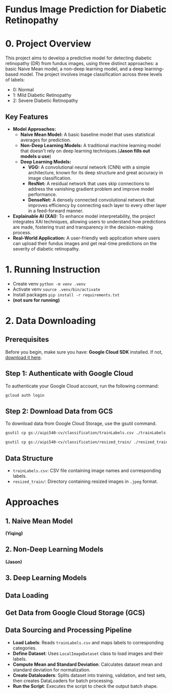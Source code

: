 # Fundus Image Prediction for Diabetic Retinopathy

# 0. Project Overview
This project aims to develop a predictive model for detecting diabetic retinopathy (DR) from fundus images, using three distinct approaches: a basic Naive Mean model, a non-deep learning model, and a deep learning-based model. The project involves image classification across three levels of labels:

- 0: Normal
- 1: Mild Diabetic Retinopathy
- 2: Severe Diabetic Retinopathy

## Key Features
- **Model Approaches:**
    - **Naive Mean Model:** A basic baseline model that uses statistical averages for prediction.
    - **Non-Deep Learning Models:** A traditional machine learning model that doesn't rely on deep learning techniques.(**Jason fills out models u use**)
    - **Deep Learning Models:** 
        - **VGG:** A convolutional neural network (CNN) with a simple architecture, known for its deep structure and great accuracy in image classification.
        - **ResNet:** A residual network that uses skip connections to address the vanishing gradient problem and improve model performance.
        - **DenseNet:** A densely connected convolutional network that improves efficiency by connecting each layer to every other layer in a feed-forward manner.
- **Explainable AI (XAI):** To enhance model interpretability, the project integrates XAI techniques, allowing users to understand how predictions are made, fostering trust and transparency in the decision-making process.
- **Real-World Application:** A user-friendly web application where users can upload their fundus images and get real-time predictions on the severity of diabetic retinopathy.



# 1. Running Instruction
- Create venv `python -m venv .venv`
- Activate venv `source .venv/bin/activate`
- Install packages `pip install -r requirements.txt`
- **(not sure for running)**

# 2. Data Downloading
## Prerequisites

Before you begin, make sure you have:
**Google Cloud SDK** installed. If not, [download it here](https://cloud.google.com/sdk/docs/install).

## Step 1: Authenticate with Google Cloud
To authenticate your Google Cloud account, run the following command:
```bash
gcloud auth login
```

## Step 2: Download Data from GCS
To download data from Google Cloud Storage, use the gsutil command. 

```bash
gsutil cp gs://aipi540-cv/classification/trainLabels.csv ./trainLabels.csv
```

```bash
gsutil cp gs://aipi540-cv/classification/resized_train/ ./resized_train/
```


## Data Structure
- `trainLabels.csv`: CSV file containing image names and corresponding labels.
- `resized_train/`: Directory containing resized images in `.jpeg` format.

# Approaches
## 1. Naive Mean Model
**(Yiqing)**

## 2. Non-Deep Learning Models
**(Jason)**

## 3. Deep Learning Models
## Data Loading
## Get Data from Google Cloud Storage (GCS)



## Data Sourcing and Processing Pipeline
- **Load Labels**: Reads `trainLabels.csv` and maps labels to corresponding categories.
- **Define Dataset**: Uses `LocalImageDataset` class to load images and their labels.
- **Compute Mean and Standard Deviation**: Calculates dataset mean and standard deviation for normalization.
- **Create Dataloaders**: Splits dataset into training, validation, and test sets, then creates DataLoaders for batch processing.
- **Run the Script**: Executes the script to check the output batch shape.

